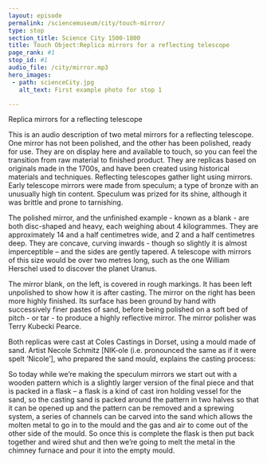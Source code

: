 ```yaml
---
layout: episode
permalink: /sciencemuseum/city/touch-mirror/
type: stop
section_title: Science City 1500-1800
title: Touch Object:Replica mirrors for a reflecting telescope
page_rank: #1
stop_id: #1
audio_file: /city/mirror.mp3
hero_images:
 - path: scienceCity.jpg
   alt_text: First example photo for stop 1

---
```



Replica mirrors for a reflecting telescope

This is an audio description of two metal mirrors for a reflecting telescope. One mirror has not been polished, and the other has been polished, ready for use. They are on display here and available to touch, so you can feel the transition from raw material to finished product. They are replicas based on originals made in the 1700s, and have been created using historical materials and techniques. Reflecting telescopes gather light using mirrors. Early telescope mirrors were made from speculum; a type of bronze with an unusually high tin content. Speculum was prized for its shine, although it was brittle and prone to tarnishing.  

The polished mirror, and the unfinished example - known as a blank - are both disc-shaped and heavy, each weighing about 4 kilogrammes. They are approximately 14 and a half centimetres wide, and 2 and a half centimetres deep. They are concave, curving inwards - though so slightly it is almost imperceptible – and the sides are gently tapered. A telescope with mirrors of this size would be over two metres long, such as the one William Herschel used to discover the planet Uranus.

The mirror blank, on the left, is covered in rough markings. It has been left unpolished to show how it is after casting. The mirror on the right has been more highly finished. Its surface has been ground by hand with successively finer pastes of sand, before being polished on a soft bed of pitch - or tar - to produce a highly reflective mirror. The mirror polisher was Terry Kubecki Pearce.

Both replicas were cast at Coles Castings in Dorset, using a mould made of sand. Artist Necole Schmitz [NIK-ole (i.e. pronounced the same as if it were spelt ‘Nicole’], who prepared the sand mould, explains the casting process:

So today while we’re making the speculum mirrors we start out with a wooden pattern which is a slightly larger version of the final piece and that is packed in a flask – a flask is a kind of cast iron holding vessel for the sand, so the casting sand is packed around the pattern in two halves so that it can be opened up and the pattern can be removed and a sprewing system, a series of channels can be carved into the sand which allows the molten metal to go in to the mould and the gas and air to come out of the other side of the mould. So once this is complete the flask is then put back together and wired shut and then we’re going to melt the metal in the chimney furnace and pour it into the empty mould.

